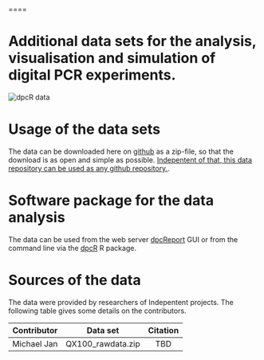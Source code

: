 ====
# Additional data sets for the analysis, visualisation and simulation of digital PCR experiments.
![dpcR data](https://github.com/michbur/dpcReport_data/blob/master/dpcReport_data_logo.png)


# Usage of the data sets

The data can be downloaded here on [github](https://github.com/michbur/dpcReport_data/archive/master.zip) as a zip-file, so that the download is as open and simple as possible. [Indepentent of that, this data repository can be used as any github repository.](https://guides.github.com/activities/hello-world/).

# Software package for the data analysis

The data can be used from the web server [dpcReport](http://www.smorfland.uni.wroc.pl/shiny/dpcReport/) GUI or from the command line via the [dpcR](https://github.com/michbur/dpcR) R package.

# Sources of the data

The data were provided by researchers of Indepentent projects. The following table gives some details on the contributors.

| Contributor | Data set | Citation |
| :-------: | :-------: | :-------: |
| Michael Jan | QX100_rawdata.zip | TBD|
